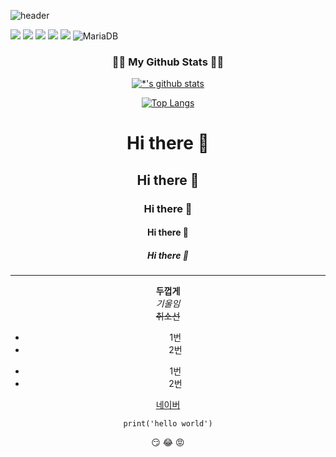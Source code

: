 ![header](https://capsule-render.vercel.app/api?type=slice&color=gradient&height=160&section=header&text=Hi!%20I'm%20Yeju!&fontAlign=50&fontAlignY=70&fontSize=90&fontColor=000000)


<img src="https://img.shields.io/badge/Javascript-ffb13b?style=flat-square&logo=javascript&logoColor=white"/></a>
<img src="https://img.shields.io/badge/Java-007396?style=flat-square&logo=Java&logoColor=white"/></a>
<img src="https://img.shields.io/badge/Python-3766AB?style=flat-square&logo=Python&logoColor=white"/></a>
<img src="https://img.shields.io/badge/Mysql-E6B91E?style=flat-square&logo=MySql&logoColor=white"/></a>
<img src="https://img.shields.io/badge/Django-092E20?style=flat-square&logo=Django&logoColor=white"/></a>
![MariaDB](https://img.shields.io/badge/-MariaDB-1F305F?style=flat-square&logo=mariadb&logoColor=white)

<h3 align="center">👩‍💻 My Github Stats 👩‍💻</h3>
<div align="center">
  
[![*'s github stats](https://github-readme-stats.vercel.app/api?username=yejuPark)](https://github.com/yejuPark)

[![Top Langs](https://github-readme-stats.vercel.app/api/top-langs/?username=yejuPark)](https://github.com/yejuPark/github-readme-stats)
# Hi there 👋
## Hi there 👋
### Hi there 👋
#### Hi there 👋
##### Hi there 👋
---
**두껍게**  <br>
*기울임* <br>
~~취소선~~  <br>
* 1번
* 2번
- 1번
- 2번

[네이버](https://naver.com)

```
print('hello world')
```

:smirk:
:joy:
:rage:
